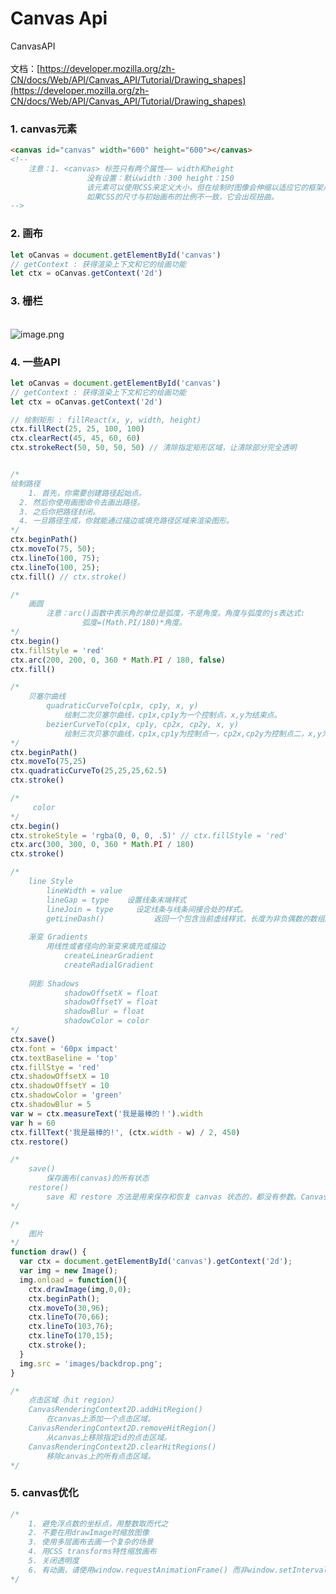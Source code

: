 # Canvas Api

CanvasAPI<br />
<br />文档：[https://developer.mozilla.org/zh-CN/docs/Web/API/Canvas_API/Tutorial/Drawing_shapes](https://developer.mozilla.org/zh-CN/docs/Web/API/Canvas_API/Tutorial/Drawing_shapes)<br />

<a name="r4vIX"></a>
### 1. canvas元素


```html
<canvas id="canvas" width="600" height="600"></canvas>
<!--
	注意：1. <canvas> 标签只有两个属性—— width和height
				 没有设置：默认width：300 height：150
				 该元素可以使用CSS来定义大小，但在绘制时图像会伸缩以适应它的框架尺寸
				 如果CSS的尺寸与初始画布的比例不一致，它会出现扭曲。
-->
```


<a name="RCVcP"></a>
### 2. 画布


```javascript
let oCanvas = document.getElementById('canvas')
// getContext : 获得渲染上下文和它的绘画功能
let ctx = oCanvas.getContext('2d')
```


<a name="rTdJ4"></a>
### 3. 栅栏

<br />![image.png](https://cdn.nlark.com/yuque/0/2020/png/388398/1592384807637-4d37b9d9-2e36-424b-bc68-828e1f05729d.png#align=left&display=inline&height=223&margin=%5Bobject%20Object%5D&name=image.png&originHeight=223&originWidth=241&size=5615&status=done&style=none&width=241)
<a name="DYJCY"></a>
### 4. 一些API


```javascript
let oCanvas = document.getElementById('canvas')
// getContext : 获得渲染上下文和它的绘画功能
let ctx = oCanvas.getContext('2d') 

// 绘制矩形 : fillReact(x, y, width, height)
ctx.fillRect(25, 25, 100, 100)
ctx.clearRect(45, 45, 60, 60)
ctx.strokeRect(50, 50, 50, 50) // 清除指定矩形区域，让清除部分完全透明


/*
绘制路径
	1. 首先，你需要创建路径起始点。
  2. 然后你使用画图命令去画出路径。
  3. 之后你把路径封闭。
  4. 一旦路径生成，你就能通过描边或填充路径区域来渲染图形。
*/
ctx.beginPath()
ctx.moveTo(75, 50);
ctx.lineTo(100, 75);
ctx.lineTo(100, 25);
ctx.fill() // ctx.stroke()

/*
	画圆
		注意：arc()函数中表示角的单位是弧度，不是角度。角度与弧度的js表达式:
				弧度=(Math.PI/180)*角度。
*/
ctx.begin()
ctx.fillStyle = 'red'
ctx.arc(200, 200, 0, 360 * Math.PI / 180, false)
ctx.fill()

/*
	贝塞尔曲线
		quadraticCurveTo(cp1x, cp1y, x, y)
			绘制二次贝塞尔曲线，cp1x,cp1y为一个控制点，x,y为结束点。
		bezierCurveTo(cp1x, cp1y, cp2x, cp2y, x, y)
			绘制三次贝塞尔曲线，cp1x,cp1y为控制点一，cp2x,cp2y为控制点二，x,y为结束点。
*/
ctx.beginPath()
ctx.moveTo(75,25)
ctx.quadraticCurveTo(25,25,25,62.5)
ctx.stroke()

/*
	 color
*/
ctx.begin()
ctx.strokeStyle = 'rgba(0, 0, 0, .5)' // ctx.fillStyle = 'red'
ctx.arc(300, 300, 0, 360 * Math.PI / 180)
ctx.stroke()

/*
	line Style
		lineWidth = value
		lineGap = type    设置线条末端样式
		lineJoin = type		设定线条与线条间接合处的样式。
		getLineDash()			返回一个包含当前虚线样式，长度为非负偶数的数组。
		
	渐变 Gradients
		用线性或者径向的渐变来填充或描边
			createLinearGradient
			createRadialGradient
	
	阴影 Shadows
			shadowOffsetX = float
			shadowOffsetY = float
			shadowBlur = float
			shadowColor = color
*/
ctx.save()
ctx.font = '60px impact'
ctx.textBaseline = 'top'
ctx.fillStye = 'red'
ctx.shadowOffsetX = 10
ctx.shadowOffsetY = 10
ctx.shadowColor = 'green'
ctx.shadowBlur = 5
var w = ctx.measureText('我是最棒的！').width
var h = 60
ctx.fillText('我是最棒的!', (ctx.width - w) / 2, 450)
ctx.restore()

/*
	save()
		保存画布(canvas)的所有状态
	restore()
		save 和 restore 方法是用来保存和恢复 canvas 状态的，都没有参数。Canvas 的状态就是当前画面应用的所有样式和变形的一个快照。
*/

/*
	图片
*/
function draw() {
  var ctx = document.getElementById('canvas').getContext('2d');
  var img = new Image();
  img.onload = function(){
    ctx.drawImage(img,0,0);
    ctx.beginPath();
    ctx.moveTo(30,96);
    ctx.lineTo(70,66);
    ctx.lineTo(103,76);
    ctx.lineTo(170,15);
    ctx.stroke();
  }
  img.src = 'images/backdrop.png';
}

/*
	点击区域（hit region）
    CanvasRenderingContext2D.addHitRegion() 
    	在canvas上添加一个点击区域。
    CanvasRenderingContext2D.removeHitRegion() 
    	从canvas上移除指定id的点击区域。
    CanvasRenderingContext2D.clearHitRegions() 
    	移除canvas上的所有点击区域。
*/
```


<a name="s0nbv"></a>
### 5. canvas优化


```javascript
/*
	1. 避免浮点数的坐标点，用整数取而代之
	2. 不要在用drawImage时缩放图像
	3. 使用多层画布去画一个复杂的场景
	4. 用CSS transforms特性缩放画布
	5. 关闭透明度
	6. 有动画，请使用window.requestAnimationFrame() 而非window.setInterval()
*/
```
